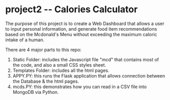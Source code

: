 # project2 -- Calories Calculator

The purpose of this project is to create a Web Dashboard that allows a user to input personal information, and generate food item recommendations based on the Mcdonald's Menu without exceeding the maximum caloric intake of a human. 

There are 4 major parts to this repo:
1) Static Folder: includes the Javascript file "mcd" that contains most of the code, and also a small CSS styles sheet. 
2) Templates Folder: includes all the html pages.
3) APPY.PY: this runs the Flask application that allows connection between the Database & the html pages. 
4) mcds.PY: this demonstrates how you can read in a CSV file into MongoDB via Python. 

